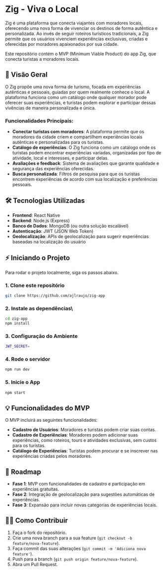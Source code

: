 # Zig - Viva o Local

Zig é uma plataforma que conecta viajantes com moradores locais, oferecendo uma nova forma de vivenciar os destinos de forma autêntica e personalizada. Ao invés de seguir roteiros turísticos tradicionais, a Zig permite que os usuários vivenciem experiências exclusivas, criadas e oferecidas por moradores apaixonados por sua cidade.

Este repositório contém o MVP (Minimum Viable Product) do app Zig, que conecta turistas a moradores locais.

## 🚀 Visão Geral

O Zig propõe uma nova forma de turismo, focada em experiências autênticas e pessoais, guiadas por quem realmente conhece o local. A plataforma funciona como um catálogo onde qualquer morador pode oferecer suas experiências, e turistas podem explorar e participar dessas vivências de maneira personalizada e única.

### Funcionalidades Principais:
- **Conectar turistas com moradores**: A plataforma permite que os moradores da cidade criem e compartilhem experiências locais autênticas e personalizadas para os turistas.
- **Catálogo de experiências**: O Zig funciona como um catálogo onde os turistas podem encontrar experiências variadas, organizadas por tipo de atividade, local e interesses, e participar delas.
- **Avaliações e feedback**: Sistema de avaliações que garante qualidade e segurança das experiências oferecidas.
- **Busca personalizada**: Filtros de pesquisa para que os turistas encontrem experiências de acordo com sua localização e preferências pessoais.

## 🛠 Tecnologias Utilizadas

- **Frontend**: React Native
- **Backend**: Node.js (Express)
- **Banco de Dados**: MongoDB (ou outra solução escalável)
- **Autenticação**: JWT (JSON Web Token)
- **Geolocalização**: APIs de geolocalização para sugerir experiências baseadas na localização do usuário

## ⚡ Iniciando o Projeto

Para rodar o projeto localmente, siga os passos abaixo.

### 1. Clone este repositório

```bash
git clone https://github.com/ajlraujo/zig-app
```
### 2. Instale as dependências\

```bash
cd zig-app
npm install
```
### 3. Configuração do Ambiente

```bash
JWT_SECRET=
```
### 4. Rode o servidor
```bash
npm run dev
```
### 5. Inicie o App

```bash
npm start
```
## 💡 Funcionalidades do MVP

O MVP incluirá as seguintes funcionalidades:

- **Cadastro de Usuários**: Moradores e turistas podem criar suas contas.
- **Cadastro de Experiências**: Moradores podem adicionar suas experiências, como roteiros, tours e atividades exclusivas, sem custos para os turistas.
- **Catálogo de Experiências**: Turistas podem procurar e se inscrever nas experiências criadas pelos moradores.

## 📅 Roadmap

- **Fase 1**: MVP com funcionalidades de cadastro e participação em experiências gratuitas.
- **Fase 2**: Integração de geolocalização para sugestões automáticas de experiências.
- **Fase 3**: Expansão para incluir novas categorias de experiências locais.

## 🧑‍💻 Como Contribuir

1. Faça o fork do repositório.
2. Crie uma nova branch para a sua feature (`git checkout -b feature/nova-feature`).
3. Faça commit das suas alterações (`git commit -m 'Adiciona nova feature'`).
4. Push para a branch (`git push origin feature/nova-feature`).
5. Abra um Pull Request.

